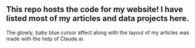 ## This repo hosts the code for my website! I have listed most of my articles and data projects here. 
The glowly, baby blue cursor affect along with the layout of my articles was made with the help of Claude.ai. 

